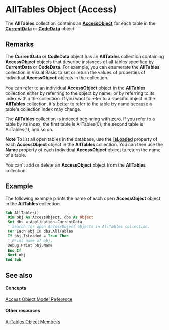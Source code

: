 
# AllTables Object (Access)

The  **AllTables** collection contains an **[AccessObject](8a770b33-5bff-120a-6707-ca214ee5ced3.md)** for each table in the **[CurrentData](c8d3f74f-050d-e1be-9496-2f1e20996066.md)** or **[CodeData](fc207136-4d18-2c7d-ffe6-0e1ad7c2fc32.md)** object.


## Remarks

The  **CurrentData** or **CodeData** object has an **AllTables** collection containing **AccessObject** objects that describe instances of all tables specified by **CurrentData** or **CodeData**. For example, you can enumerate the **AllTables** collection in Visual Basic to set or return the values of properties of individual **AccessObject** objects in the collection.

You can refer to an individual  **AccessObject** object in the **AllTables** collection either by referring to the object by name, or by referring to its index within the collection. If you want to refer to a specific object in the **AllTables** collection, it's better to refer to the table by name because a table's collection index may change.

The  **AllTables** collection is indexed beginning with zero. If you refer to a table by its index, the first table is AllTables(0), the second table is AllTables(1), and so on.


 **Note**   To list all open tables in the database, use the **[IsLoaded](5e68398c-8a95-f3e1-87ec-e2d637f34429.md)** property of each **AccessObject** object in the **AllTables** collection. You can then use the **Name** property of each individual **AccessObject** object to return the name of a table.

You can't add or delete an  **AccessObject** object from the **AllTables** collection.


## Example

The following example prints the name of each open  **AccessObject** object in the **AllTables** collection.


```vb
Sub AllTables() 
 Dim obj As AccessObject, dbs As Object 
 Set dbs = Application.CurrentData 
 ' Search for open AccessObject objects in AllTables collection. 
 For Each obj In dbs.AllTables 
 If obj.IsLoaded = True Then 
 ' Print name of obj. 
 Debug.Print obj.Name 
 End If 
 Next obj 
End Sub
```


## See also


#### Concepts


[Access Object Model Reference](2de134a4-6c5c-d2a3-8377-f4dd973ba650.md)
#### Other resources


[AllTables Object Members](29ac5838-ff13-b187-8f1e-54e7a533d084.md)
